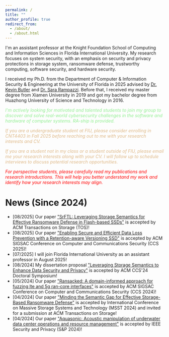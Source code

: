 ```yaml
---
permalink: /
title: ""
author_profile: true
redirect_from: 
  - /about/
  - /about.html
---
```

I'm an assistant professor at the Knight Foundation School of Computing and Information Sciences in Florida International University. My research focuses on system security, with an emphasis on security and privacy protections in storage system, ransomware defense, trustworthy computing, software security, and hardware security. 

I received my Ph.D. from the Department of Computer & Information Security & Engineering at the University of Florida in 2025 advised by [Dr. Kevin Butler](https://cise.ufl.edu/~butler/) and [Dr. Sara Rampazzi](https://sararampazzi.com/). Before that, I received my master degree from Xiamen University in 2019 and got  my bachelor degree from Huazhong University of Science and Technology in 2016. 

<span style="color:lightgreen">*I'm actively looking for motivated and talented students to join my group to discover and solve real-world cybersecurity challenges in the software and hardware of computer systems. RA-ship is provided.*</span>

<span style="color:burlywood">*If you are a undergraduate student at FIU, please consider enrolling in CNT4403 in Fall 2025 before reaching out to me with your research interests and CV.*</span>

<span style="color:burlywood">*If you are a student not in my class or a student outside of FIU, please email me your research interests along with your CV. I will follow up to schedule interviews to discuss potential research opportunities.*</span>

<span style="color:red">*For perspective students, please carefully read my publications and research introductions. This will help you better understand my work and identify how your research interests may align.* </span>


News (Since 2024)
======
* [08/2025] Our paper ["SrFTL: Leveraging Storage Semantics for Effective Ransomware Defense in Flash-based SSDs"]() is accepted by ACM Transactions on Storage (TOS)!
* [08/2025] Our paper ["Enabling Secure and Efficient Data Loss Prevention with a Retention-aware Versioning SSD"]() is accepted by ACM SIGSAC Conference on Computer and Communications Security (CCS 2025)!
* [07/2025] I will join Florida International University as an assistant professor in August 2025!
* [08/2024] My dissertation proposal ["Leveraging Storage Semantics to Enhance Data Security and Privacy"](https://dl.acm.org/doi/abs/10.1145/3658644.3690864) is accepted by ACM CCS'24 Doctoral Symposium!
* [05/2024] Our paper ["Ransacked: A domain-informed approach for fuzzing lte and 5g ran-core interfaces"](https://dl.acm.org/doi/abs/10.1145/3658644.3670320) is accepted by ACM SIGSAC Conference on Computer and Communications Security (CCS 2024)!
* [04/2024] Our paper ["Minding the Semantic Gap for Effective Storage-Based Ransomware Defense"](https://par.nsf.gov/servlets/purl/10559373) is accepted by International Conference on Massive Storage Systems and Technology (MSST 2024) and invited for a submission at ACM Transactions on Storage!
* [04/2024] Our paper ["Aquasonic: Acoustic manipulation of underwater data center operations and resource management"](https://ieeexplore.ieee.org/abstract/document/10646672) is accepted by IEEE Security and Privacy (S&P 2024)!



